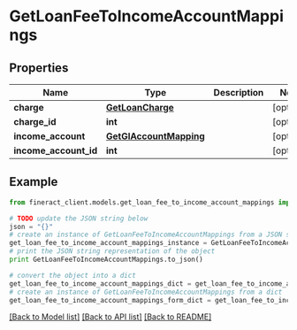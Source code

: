 # GetLoanFeeToIncomeAccountMappings


## Properties

Name | Type | Description | Notes
------------ | ------------- | ------------- | -------------
**charge** | [**GetLoanCharge**](GetLoanCharge.md) |  | [optional] 
**charge_id** | **int** |  | [optional] 
**income_account** | [**GetGlAccountMapping**](GetGlAccountMapping.md) |  | [optional] 
**income_account_id** | **int** |  | [optional] 

## Example

```python
from fineract_client.models.get_loan_fee_to_income_account_mappings import GetLoanFeeToIncomeAccountMappings

# TODO update the JSON string below
json = "{}"
# create an instance of GetLoanFeeToIncomeAccountMappings from a JSON string
get_loan_fee_to_income_account_mappings_instance = GetLoanFeeToIncomeAccountMappings.from_json(json)
# print the JSON string representation of the object
print GetLoanFeeToIncomeAccountMappings.to_json()

# convert the object into a dict
get_loan_fee_to_income_account_mappings_dict = get_loan_fee_to_income_account_mappings_instance.to_dict()
# create an instance of GetLoanFeeToIncomeAccountMappings from a dict
get_loan_fee_to_income_account_mappings_form_dict = get_loan_fee_to_income_account_mappings.from_dict(get_loan_fee_to_income_account_mappings_dict)
```
[[Back to Model list]](../README.md#documentation-for-models) [[Back to API list]](../README.md#documentation-for-api-endpoints) [[Back to README]](../README.md)


